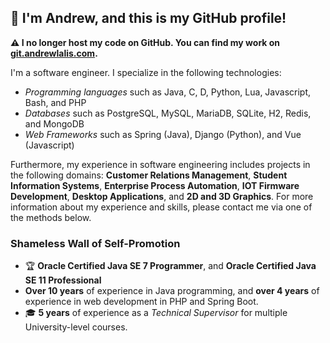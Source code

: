 ## 👋 I'm Andrew, and this is my GitHub profile!

**⚠️ I no longer host my code on GitHub. You can find my work on [git.andrewlalis.com](https://git.andrewlalis.com).**

I'm a software engineer. I specialize in the following technologies:

- *Programming languages* such as Java, C, D, Python, Lua, Javascript, Bash, and PHP
- *Databases* such as PostgreSQL, MySQL, MariaDB, SQLite, H2, Redis, and MongoDB
- *Web Frameworks* such as Spring (Java), Django (Python), and Vue (Javascript)

Furthermore, my experience in software engineering includes projects in the following domains: **Customer Relations Management**, **Student Information Systems**, **Enterprise Process Automation**, **IOT Firmware Development**, **Desktop Applications**, and **2D and 3D Graphics**. For more information about my experience and skills, please contact me via one of the methods below.

### Shameless Wall of Self-Promotion

- 🏆 **Oracle Certified Java SE 7 Programmer**, and **Oracle Certified Java SE 11 Professional**
- **Over 10 years** of experience in Java programming, and **over 4 years** of experience in web development in PHP and Spring Boot.
- 🎓 **5 years** of experience as a *Technical Supervisor* for multiple University-level courses.

